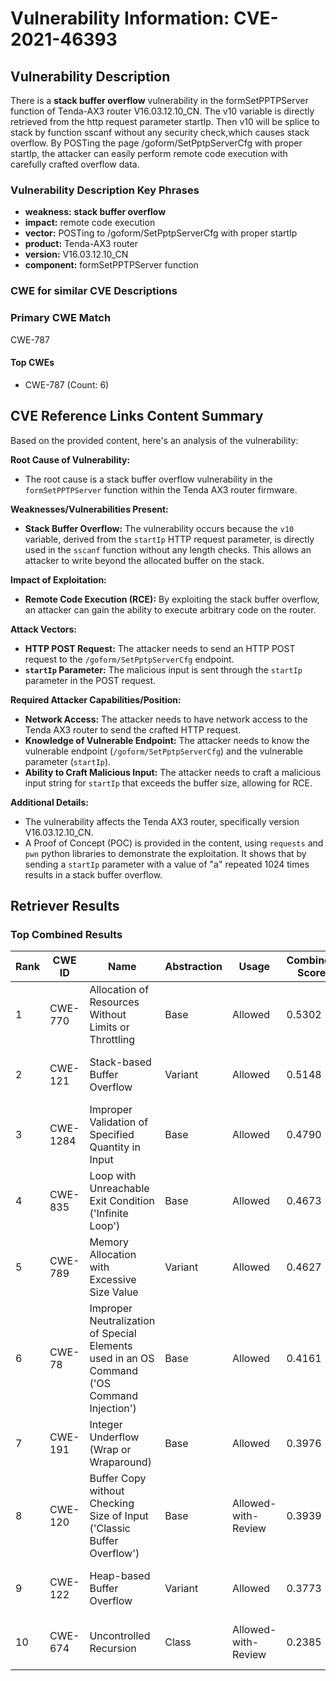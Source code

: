 # Vulnerability Information: CVE-2021-46393

## Vulnerability Description
There is a **stack buffer overflow** vulnerability in the formSetPPTPServer function of Tenda-AX3 router V16.03.12.10_CN. The v10 variable is directly retrieved from the http request parameter startIp. Then v10 will be splice to stack by function sscanf without any security check,which causes stack overflow. By POSTing the page /goform/SetPptpServerCfg with proper startIp, the attacker can easily perform remote code execution with carefully crafted overflow data.

### Vulnerability Description Key Phrases
- **weakness:** **stack buffer overflow**
- **impact:** remote code execution
- **vector:** POSTing to /goform/SetPptpServerCfg with proper startIp
- **product:** Tenda-AX3 router
- **version:** V16.03.12.10_CN
- **component:** formSetPPTPServer function

### CWE for similar CVE Descriptions
### Primary CWE Match
CWE-787

#### Top CWEs
- CWE-787 (Count: 6)

## CVE Reference Links Content Summary
Based on the provided content, here's an analysis of the vulnerability:

**Root Cause of Vulnerability:**
- The root cause is a stack buffer overflow vulnerability in the `formSetPPTPServer` function within the Tenda AX3 router firmware.

**Weaknesses/Vulnerabilities Present:**
- **Stack Buffer Overflow:** The vulnerability occurs because the `v10` variable, derived from the `startIp` HTTP request parameter, is directly used in the `sscanf` function without any length checks. This allows an attacker to write beyond the allocated buffer on the stack.

**Impact of Exploitation:**
- **Remote Code Execution (RCE):** By exploiting the stack buffer overflow, an attacker can gain the ability to execute arbitrary code on the router.

**Attack Vectors:**
- **HTTP POST Request:** The attacker needs to send an HTTP POST request to the `/goform/SetPptpServerCfg` endpoint.
- **`startIp` Parameter:** The malicious input is sent through the `startIp` parameter in the POST request.

**Required Attacker Capabilities/Position:**
- **Network Access:** The attacker needs to have network access to the Tenda AX3 router to send the crafted HTTP request.
- **Knowledge of Vulnerable Endpoint:** The attacker needs to know the vulnerable endpoint (`/goform/SetPptpServerCfg`) and the vulnerable parameter (`startIp`).
- **Ability to Craft Malicious Input:** The attacker needs to craft a malicious input string for `startIp` that exceeds the buffer size, allowing for RCE.

**Additional Details:**
- The vulnerability affects the Tenda AX3 router, specifically version V16.03.12.10\_CN.
- A Proof of Concept (POC) is provided in the content, using `requests` and `pwn` python libraries to demonstrate the exploitation. It shows that by sending a `startIp` parameter with a value of "a" repeated 1024 times results in a stack buffer overflow.

## Retriever Results

### Top Combined Results

| Rank | CWE ID | Name | Abstraction | Usage | Combined Score | Retrievers | Individual Scores |
|------|--------|------|-------------|-------|---------------|------------|-------------------|
| 1 | CWE-770 | Allocation of Resources Without Limits or Throttling | Base | Allowed | 0.5302 | sparse, graph | sparse: 0.302, graph: 1.000 |
| 2 | CWE-121 | Stack-based Buffer Overflow | Variant | Allowed | 0.5148 | dense, sparse | dense: 0.621, sparse: 0.431 |
| 3 | CWE-1284 | Improper Validation of Specified Quantity in Input | Base | Allowed | 0.4790 | sparse, graph | sparse: 0.302, graph: 0.857 |
| 4 | CWE-835 | Loop with Unreachable Exit Condition ('Infinite Loop') | Base | Allowed | 0.4673 | sparse, graph | sparse: 0.297, graph: 0.832 |
| 5 | CWE-789 | Memory Allocation with Excessive Size Value | Variant | Allowed | 0.4627 | sparse, graph | sparse: 0.279, graph: 0.957 |
| 6 | CWE-78 | Improper Neutralization of Special Elements used in an OS Command ('OS Command Injection') | Base | Allowed | 0.4161 | dense, sparse | dense: 0.541, sparse: 0.254 |
| 7 | CWE-191 | Integer Underflow (Wrap or Wraparound) | Base | Allowed | 0.3976 | dense, sparse | dense: 0.485, sparse: 0.271 |
| 8 | CWE-120 | Buffer Copy without Checking Size of Input ('Classic Buffer Overflow') | Base | Allowed-with-Review | 0.3939 | dense, sparse | dense: 0.488, sparse: 0.294 |
| 9 | CWE-122 | Heap-based Buffer Overflow | Variant | Allowed | 0.3773 | dense, sparse | dense: 0.488, sparse: 0.288 |
| 10 | CWE-674 | Uncontrolled Recursion | Class | Allowed-with-Review | 0.2385 | dense, sparse | dense: 0.481, sparse: 0.288 |

